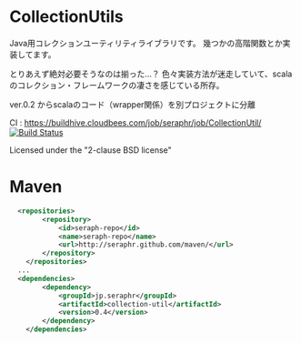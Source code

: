 CollectionUtils
=====================

Java用コレクションユーティリティライブラリです。
幾つかの高階関数とか実装してます。

とりあえず絶対必要そうなのは揃った…？
色々実装方法が迷走していて、scalaのコレクション・フレームワークの凄さを感じている所存。

ver.0.2 からscalaのコード（wrapper関係）を別プロジェクトに分離


CI : https://buildhive.cloudbees.com/job/seraphr/job/CollectionUtil/
[![Build Status](https://buildhive.cloudbees.com/job/seraphr/job/CollectionUtil/badge/icon)](https://buildhive.cloudbees.com/job/seraphr/job/CollectionUtil/)

Licensed under the "2-clause BSD license"


Maven
=====

```xml
  <repositories>
		<repository>
			<id>seraph-repo</id>
			<name>seraph-repo</name>
			<url>http://seraphr.github.com/maven/</url>
		</repository>
	</repositories>
  ...
  <dependencies>
		<dependency>
			<groupId>jp.seraphr</groupId>
			<artifactId>collection-util</artifactId>
			<version>0.4</version>
		</dependency>
	</dependencies>
```